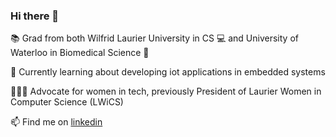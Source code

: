### Hi there 👋

<!--
**taniaxmehta/taniaxmehta** is a ✨ _special_ ✨ repository because its `README.md` (this file) appears on your GitHub profile.

Here are some ideas to get you started:

- 🔭 I’m currently working on ...
- 🌱 I’m currently learning ...
- 👯 I’m looking to collaborate on ...
- 🤔 I’m looking for help with ...
- 💬 Ask me about ...
- 📫 How to reach me: ...
- 😄 Pronouns: ...
- ⚡ Fun fact: ...
-->
<p>📚 Grad from both Wilfrid Laurier University in CS 💻 and University of Waterloo in Biomedical Science 🔬</p>
<p></p>🌱 Currently learning about developing iot applications in embedded systems</p>
<p>👩🏽‍💻 Advocate for women in tech, previously President of Laurier Women in Computer Science (LWiCS)</p>
<p>📫 Find me on <a href="https://www.linkedin.com/in/tania-mehta-1a6187200/">linkedin</a></p>

